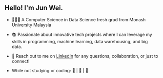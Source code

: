 ## Hello! I'm Jun Wei.

- 🧑🏻‍💻 A Computer Science in Data Science fresh grad from Monash University Malaysia
- 📚 Passionate about innovative tech projects where I can leverage my skills in programming, machine learning, data warehousing, and big data.
- 📨 Reach out to me on [LinkedIn](https://www.linkedin.com/in/wong-jun-wei-288055231/) for any questions, collaboration, or just to connect!

- While not studying or coding: 📖 | 🎷 | 🏀
